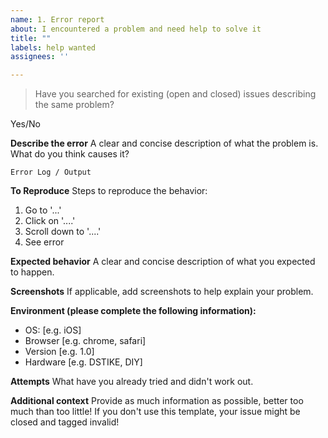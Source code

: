 ```yaml
---
name: 1. Error report
about: I encountered a problem and need help to solve it
title: ""
labels: help wanted
assignees: ''

---
```


> Have you searched for existing (open and closed) issues describing the same problem?

Yes/No

**Describe the error**
A clear and concise description of what the problem is.
What do you think causes it?

```
Error Log / Output
```

**To Reproduce**
Steps to reproduce the behavior:
1. Go to '...'
2. Click on '....'
3. Scroll down to '....'
4. See error

**Expected behavior**
A clear and concise description of what you expected to happen.

**Screenshots**
If applicable, add screenshots to help explain your problem.

**Environment (please complete the following information):**
 - OS: [e.g. iOS]
 - Browser [e.g. chrome, safari]
 - Version [e.g. 1.0]
 - Hardware [e.g. DSTIKE, DIY]

**Attempts**
What have you already tried and didn't work out.

**Additional context**
Provide as much information as possible, better too much than too little!
If you don't use this template, your issue might be closed and tagged invalid!
